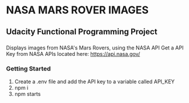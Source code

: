 # NASA MARS ROVER IMAGES

## Udacity Functional Programming Project

### 

Displays images from NASA's Mars Rovers, using the NASA API
Get a API Key from NASA APIs located here: https://api.nasa.gov/

### Getting Started

1. Create a .env file and add the API key to a variable called API_KEY
2. npm i
3. npm starts